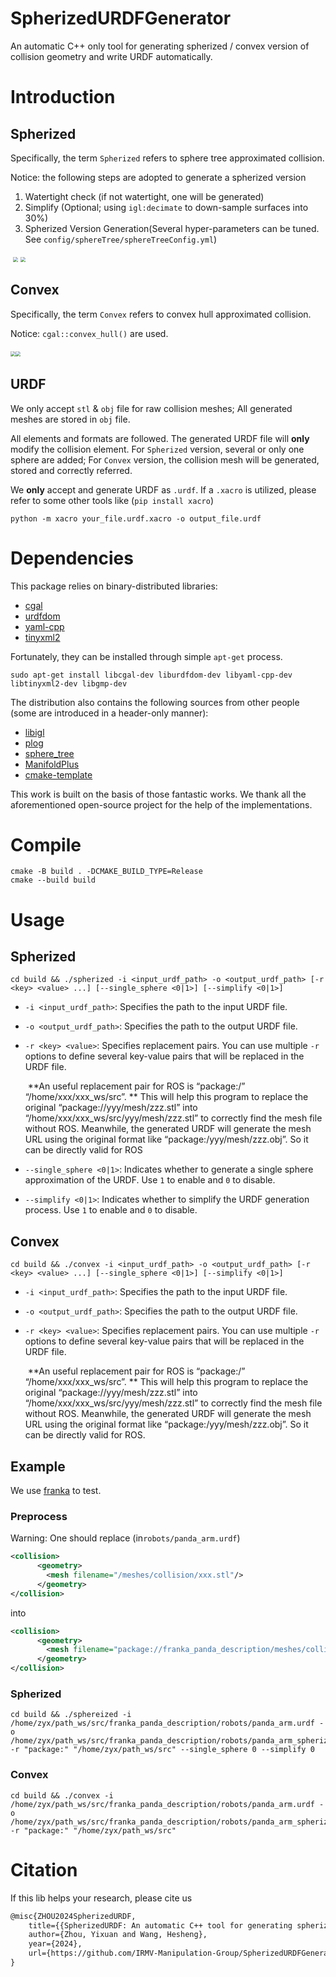 # SpherizedURDFGenerator
An automatic C++ only tool for generating spherized / convex version of collision geometry and write URDF automatically. 

# Introduction

## Spherized

Specifically, the term `Spherized` refers to sphere tree approximated collision.

Notice: the following steps are adopted to generate a spherized version

1. Watertight check (if not watertight, one will be generated)
2. Simplify (Optional; using `igl:decimate` to down-sample surfaces into 30%)
3. Spherized Version Generation(Several hyper-parameters can be tuned. See `config/sphereTree/sphereTreeConfig.yml`)

​				<img src="./assets/origin.png" style="zoom:50%;" /> <img src="./assets/spherized.png" style="zoom:50%;" />

## Convex

Specifically, the term `Convex` refers to convex hull approximated collision.

Notice: `cgal::convex_hull()` are used.

​				<img src="./assets/origin2.png" style="zoom:50%;" /><img src="./assets/convex.png" style="zoom:50%;" />

## URDF

We only accept `stl` & `obj` file for raw collision meshes; All generated meshes are stored in `obj` file. 

All elements and formats are followed. The generated URDF file will **only** modify the collision element. For `Spherized` version, several or only one sphere are added; For `Convex` version, the collision mesh will be generated, stored and correctly referred. 

We **only** accept  and generate URDF as `.urdf`. If a `.xacro` is utilized, please refer to some other tools like (`pip install xacro`)

`python -m xacro your_file.urdf.xacro -o output_file.urdf`

# Dependencies

This package relies on binary-distributed libraries:

- [cgal](https://github.com/CGAL/cgal?tab=License-1-ov-file)
- [urdfdom](https://github.com/ros/urdfdom)
- [yaml-cpp](https://github.com/jbeder/yaml-cpp)
- [tinyxml2](https://github.com/leethomason/tinyxml2)

Fortunately, they can be installed through simple `apt-get` process.  

```shell
sudo apt-get install libcgal-dev liburdfdom-dev libyaml-cpp-dev libtinyxml2-dev libgmp-dev
```

The distribution also contains the following sources from other people (some are introduced in a header-only manner):

- [libigl](https://github.com/libigl/libigl)
- [plog](https://github.com/SergiusTheBest/plog)
- [sphere_tree](https://github.com/mlund/spheretree)
- [ManifoldPlus](https://github.com/hjwdzh/ManifoldPlus)
- [cmake-template](https://github.com/cpp-best-practices/cmake_template/tree/main)

This work is built on the basis of those fantastic works. We thank all the aforementioned open-source project for the help of the implementations.

# Compile

```shell
cmake -B build . -DCMAKE_BUILD_TYPE=Release
cmake --build build 
```

# Usage

## Spherized

```shell
cd build && ./spherized -i <input_urdf_path> -o <output_urdf_path> [-r <key> <value> ...] [--single_sphere <0|1>] [--simplify <0|1>]
```

- `-i <input_urdf_path>`: Specifies the path to the input URDF file.

- `-o <output_urdf_path>`: Specifies the path to the output URDF file.

- `-r <key> <value>`: Specifies replacement pairs. You can use multiple `-r` options to define several key-value pairs that will be replaced in the URDF file.   

  ​	**An useful replacement pair for ROS is “package:/” “/home/xxx/xxx_ws/src”. ** This will help this program to replace the original “package://yyy/mesh/zzz.stl” into “/home/xxx/xxx_ws/src/yyy/mesh/zzz.stl” to correctly find the mesh file without ROS. Meanwhile, the generated URDF will generate the mesh URL using the original format like “package:/yyy/mesh/zzz.obj”. So it can be directly valid for ROS

- `--single_sphere <0|1>`: Indicates whether to generate a single sphere approximation of the URDF. Use `1` to enable and `0` to disable.

- `--simplify <0|1>`: Indicates whether to simplify the URDF generation process. Use `1` to enable and `0` to disable.

## Convex

```shell
cd build && ./convex -i <input_urdf_path> -o <output_urdf_path> [-r <key> <value> ...] [--single_sphere <0|1>] [--simplify <0|1>]
```

- `-i <input_urdf_path>`: Specifies the path to the input URDF file.

- `-o <output_urdf_path>`: Specifies the path to the output URDF file.

- `-r <key> <value>`: Specifies replacement pairs. You can use multiple `-r` options to define several key-value pairs that will be replaced in the URDF file.   

  ​	**An useful replacement pair for ROS is “package:/” “/home/xxx/xxx_ws/src”. ** This will help this program to replace the original “package://yyy/mesh/zzz.stl” into “/home/xxx/xxx_ws/src/yyy/mesh/zzz.stl” to correctly find the mesh file without ROS. Meanwhile, the generated URDF will generate the mesh URL using the original format like “package:/yyy/mesh/zzz.obj”. So it can be directly valid for ROS.



## Example

We use [franka](https://github.com/justagist/franka_panda_description) to test.

### Preprocess

Warning: One should replace (in`robots/panda_arm.urdf`)

```xml
<collision>
      <geometry>
        <mesh filename="/meshes/collision/xxx.stl"/>
      </geometry>
</collision>
```

into

```xml
<collision>
      <geometry>
        <mesh filename="package://franka_panda_description/meshes/collision/xxx.stl"/>
      </geometry>
</collision>
```

### Spherized

```shell
cd build && ./sphereized -i /home/zyx/path_ws/src/franka_panda_description/robots/panda_arm.urdf -o /home/zyx/path_ws/src/franka_panda_description/robots/panda_arm_spherized.urdf -r "package:" "/home/zyx/path_ws/src" --single_sphere 0 --simplify 0
```

### Convex

```shell
cd build && ./convex -i /home/zyx/path_ws/src/franka_panda_description/robots/panda_arm.urdf -o /home/zyx/path_ws/src/franka_panda_description/robots/panda_arm_spherized.urdf -r "package:" "/home/zyx/path_ws/src"
```

# Citation

If this lib helps your research, please cite us

```latex
@misc{ZHOU2024SpherizedURDF,
    title={{SpherizedURDF: An automatic C++ tool for generating spherized / convex version of collision geometry and write URDF automatically}}, 
    author={Zhou, Yixuan and Wang, Hesheng}, 
    year={2024},
    url={https://github.com/IRMV-Manipulation-Group/SpherizedURDFGenerator}
}
```

